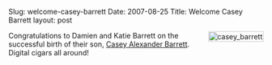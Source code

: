 Slug: welcome-casey-barrett
Date: 2007-08-25
Title: Welcome Casey Barrett
layout: post

<img  alt="casey_barrett" class="at-xid-6a010534988cd3970b0120a5b36631970c " src="https://steveivy.typepad.com/.a/6a010534988cd3970b0120a5b36631970c-pi" style="float:right; margin: 0 0 8px 8px; padding: 1px; border: 1px solid #ccc;" />

Congratulations to Damien and Katie Barrett on the successful birth of their son, [Casey Alexander Barrett](http://casey.barrett.org/). Digital cigars all around!

